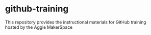 # github-training
This repository provides the instructional materials for GitHub training hosted by the Aggie MakerSpace
